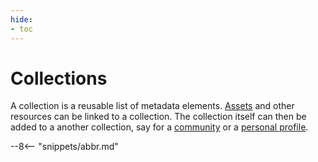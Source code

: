 ```yaml
---
hide:
- toc
---
```


<!-- SPDX-License-Identifier: CC-BY-4.0 -->
<!-- Copyright Contributors to the ODPi Egeria project. -->

# Collections

A collection is a reusable list of metadata elements.  [Assets](/egeria-docs/concepts/asset) and other resources can be linked to a collection. The collection itself can then be added to a another collection, say for a [community](/egeria-docs/concepts/community) or a [personal profile](/egeria-docs/concepts/personal-profile).



--8<-- "snippets/abbr.md"